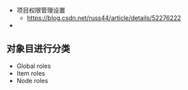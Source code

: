 - 项目权限管理设置
  - https://blog.csdn.net/russ44/article/details/52276222
- 



## 对象目进行分类

- Global roles
- Item roles
- Node roles
